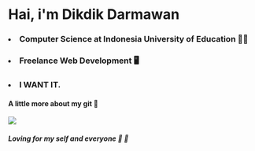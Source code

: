 # Hai, i'm Dikdik Darmawan
### <li> Computer Science at Indonesia University of Education 👨‍🎓
### <li> Freelance Web Development  🖥️
### <li> I WANT IT.

####  A little more about my git  🦾
  <img src="https://github-readme-stats.vercel.app/api/top-langs/?username=darmawan06&layout=compact](https://github-readme-stats.vercel.app/api/top-langs/?username=darmawan06&layout=compact)](https://github.com/anuraghazra/github-readme-stats)" />


  #### <i> Loving for my self and everyone  💙 💙 </i>
